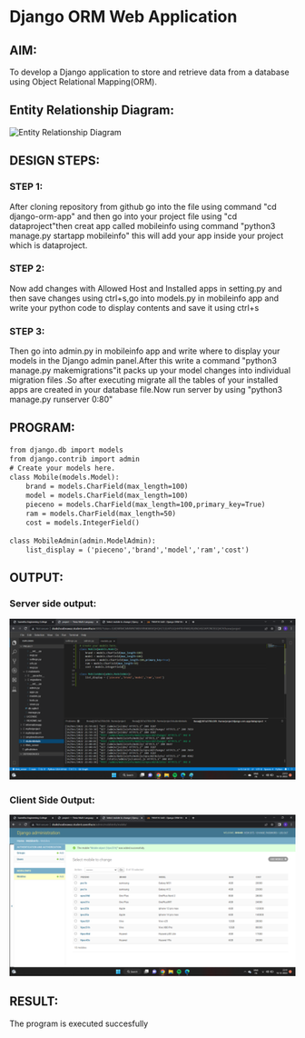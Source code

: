 # Django ORM Web Application

## AIM:
To develop a Django application to store and retrieve data from a database using Object Relational Mapping(ORM).

## Entity Relationship Diagram:

![Entity Relationship Diagram](./images/EntityRelationshipDiagramMobile.png)

## DESIGN STEPS:

### STEP 1:
After cloning repository from github go into the file using command "cd django-orm-app" and then go into your project file using "cd dataproject"then creat app called mobileinfo using command "python3 manage.py startapp mobileinfo" this will add your app inside your project which is dataproject.

### STEP 2:
Now add changes with Allowed Host and Installed apps in setting.py and then save changes using ctrl+s,go into models.py in mobileinfo app and write your python code to display contents and save it using ctrl+s

### STEP 3:
Then go into admin.py in mobileinfo app and write where to display your models in the Django admin panel.After this write a command "python3 manage.py makemigrations"it packs up your model changes into individual migration files .So after executing migrate all the tables of your installed apps are created in your database file.Now run server by using "python3 manage.py runserver 0:80"

## PROGRAM:
```
from django.db import models
from django.contrib import admin
# Create your models here.
class Mobile(models.Model):
    brand = models.CharField(max_length=100)
    model = models.CharField(max_length=100)
    pieceno = models.CharField(max_length=100,primary_key=True)
    ram = models.CharField(max_length=50)
    cost = models.IntegerField()

class MobileAdmin(admin.ModelAdmin):
    list_display = ('pieceno','brand','model','ram','cost')

```

## OUTPUT:
### Server side output:
![Server Side Output](./images2/serversideoutput2.png)

### Client Side Output:
![Client Side Output](./images2/clientsideoutput2.png)


## RESULT:
The program is executed succesfully
